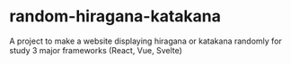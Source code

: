 # random-hiragana-katakana
A project to make a website displaying hiragana or katakana randomly for study 3 major frameworks (React, Vue, Svelte)

